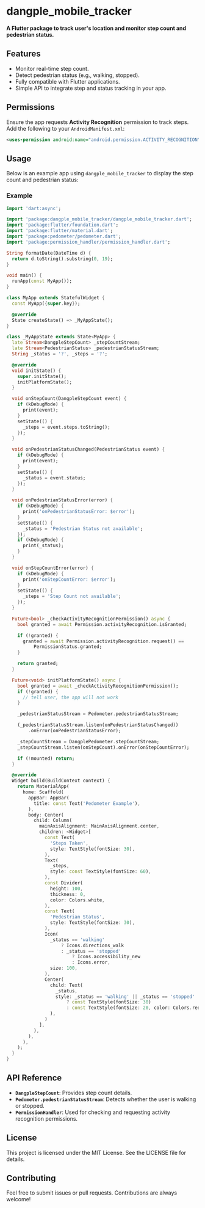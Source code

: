 # dangple_mobile_tracker

**A Flutter package to track user's location and monitor step count and pedestrian status.**

## Features

- Monitor real-time step count.
- Detect pedestrian status (e.g., walking, stopped).
- Fully compatible with Flutter applications.
- Simple API to integrate step and status tracking in your app.

## Permissions

Ensure the app requests **Activity Recognition** permission to track steps. Add the following to your `AndroidManifest.xml`:

```xml
<uses-permission android:name="android.permission.ACTIVITY_RECOGNITION" />
```

## Usage

Below is an example app using `dangple_mobile_tracker` to display the step count and pedestrian status:

### Example

```dart
import 'dart:async';

import 'package:dangple_mobile_tracker/dangple_mobile_tracker.dart';
import 'package:flutter/foundation.dart';
import 'package:flutter/material.dart';
import 'package:pedometer/pedometer.dart';
import 'package:permission_handler/permission_handler.dart';

String formatDate(DateTime d) {
  return d.toString().substring(0, 19);
}

void main() {
  runApp(const MyApp());
}

class MyApp extends StatefulWidget {
  const MyApp({super.key});

  @override
  State createState() => _MyAppState();
}

class _MyAppState extends State<MyApp> {
  late Stream<DangpleStepCount> _stepCountStream;
  late Stream<PedestrianStatus> _pedestrianStatusStream;
  String _status = '?', _steps = '?';

  @override
  void initState() {
    super.initState();
    initPlatformState();
  }

  void onStepCount(DangpleStepCount event) {
    if (kDebugMode) {
      print(event);
    }
    setState(() {
      _steps = event.steps.toString();
    });
  }

  void onPedestrianStatusChanged(PedestrianStatus event) {
    if (kDebugMode) {
      print(event);
    }
    setState(() {
      _status = event.status;
    });
  }

  void onPedestrianStatusError(error) {
    if (kDebugMode) {
      print('onPedestrianStatusError: $error');
    }
    setState(() {
      _status = 'Pedestrian Status not available';
    });
    if (kDebugMode) {
      print(_status);
    }
  }

  void onStepCountError(error) {
    if (kDebugMode) {
      print('onStepCountError: $error');
    }
    setState(() {
      _steps = 'Step Count not available';
    });
  }

  Future<bool> _checkActivityRecognitionPermission() async {
    bool granted = await Permission.activityRecognition.isGranted;

    if (!granted) {
      granted = await Permission.activityRecognition.request() ==
          PermissionStatus.granted;
    }

    return granted;
  }

  Future<void> initPlatformState() async {
    bool granted = await _checkActivityRecognitionPermission();
    if (!granted) {
      // tell user, the app will not work
    }

    _pedestrianStatusStream = Pedometer.pedestrianStatusStream;

    (_pedestrianStatusStream.listen(onPedestrianStatusChanged))
        .onError(onPedestrianStatusError);

    _stepCountStream = DangplePedometer.stepCountStream;
    _stepCountStream.listen(onStepCount).onError(onStepCountError);

    if (!mounted) return;
  }

  @override
  Widget build(BuildContext context) {
    return MaterialApp(
      home: Scaffold(
        appBar: AppBar(
          title: const Text('Pedometer Example'),
        ),
        body: Center(
          child: Column(
            mainAxisAlignment: MainAxisAlignment.center,
            children: <Widget>[
              const Text(
                'Steps Taken',
                style: TextStyle(fontSize: 30),
              ),
              Text(
                _steps,
                style: const TextStyle(fontSize: 60),
              ),
              const Divider(
                height: 100,
                thickness: 0,
                color: Colors.white,
              ),
              const Text(
                'Pedestrian Status',
                style: TextStyle(fontSize: 30),
              ),
              Icon(
                _status == 'walking'
                    ? Icons.directions_walk
                    : _status == 'stopped'
                        ? Icons.accessibility_new
                        : Icons.error,
                size: 100,
              ),
              Center(
                child: Text(
                  _status,
                  style: _status == 'walking' || _status == 'stopped'
                      ? const TextStyle(fontSize: 30)
                      : const TextStyle(fontSize: 20, color: Colors.red),
                ),
              )
            ],
          ),
        ),
      ),
    );
  }
}
```

## API Reference

- **`DangpleStepCount`**: Provides step count details.
- **`Pedometer.pedestrianStatusStream`**: Detects whether the user is walking or stopped.
- **`PermissionHandler`**: Used for checking and requesting activity recognition permissions.

## License

This project is licensed under the MIT License. See the LICENSE file for details.

## Contributing

Feel free to submit issues or pull requests. Contributions are always welcome!
